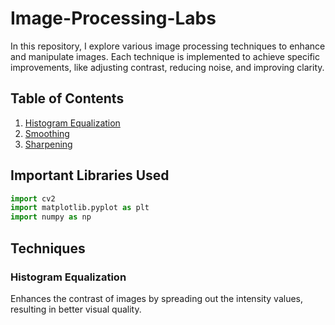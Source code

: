 # Image-Processing-Labs

In this repository, I explore various image processing techniques to enhance and manipulate images. Each technique is implemented to achieve specific improvements, like adjusting contrast, reducing noise, and improving clarity.

## Table of Contents
1. [Histogram Equalization](#histogram-equalization)
2. [Smoothing](#smoothing)
3. [Sharpening](#sharpening)

## Important Libraries Used
```python
import cv2
import matplotlib.pyplot as plt
import numpy as np
```
## Techniques
### Histogram Equalization
Enhances the contrast of images by spreading out the intensity values, resulting in better visual quality. 
